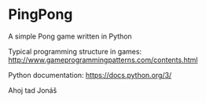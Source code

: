 # PingPong
A simple Pong game written in Python

Typical programming structure in games:
http://www.gameprogrammingpatterns.com/contents.html

Python documentation:
https://docs.python.org/3/

Ahoj tad Jonáš
